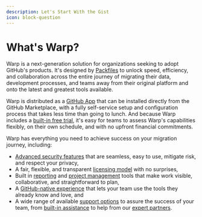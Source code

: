 ```yaml
---
description: Let's Start With the Gist
icon: block-question
---
```


# What's Warp?

Warp is a next-generation solution for organizations seeking to adopt GitHub's products. It's designed by [Packfiles](https://packfiles.io) to unlock speed, efficiency, and collaboration across the entire journey of migrating their data, development processes, and teams away from their original platform and onto the latest and greatest tools available.

Warp is distributed as a [GitHub App](https://pack.fm/warp) that can be installed directly from the GitHub Marketplace, with a fully self-service setup and configuration process that takes less time than going to lunch. And because Warp includes a [built-in free trial](../billing-and-licensing/trial-mode.md), it's easy for teams to assess Warp's capabilities flexibly, on their own schedule, and with no upfront financial commitments.

Warp has everything you need to achieve success on your migration journey, including:

* [Advanced security features](../security/warp-security-model/) that are seamless, easy to use, mitigate risk, and respect your privacy,&#x20;
* A fair, flexible, and transparent [licensing model](../billing-and-licensing/overview.md) with no surprises,&#x20;
* Built in [reporting](../using-warp/projects/dashboard.md) and [project management](../using-warp/migration-hq/issues/) tools that make work visible, collaborative, and straightforward to plan,
* A [GitHub-native experience](../using-warp/migration-hq/) that lets your team use the tools they already know and love, and
* A wide range of available [support options](../using-warp/support/) to assure the success of your team, from [built-in assistance](../using-warp/support/warp-for-copilot.md) to help from our [expert partners](../using-warp/support/partners.md).
